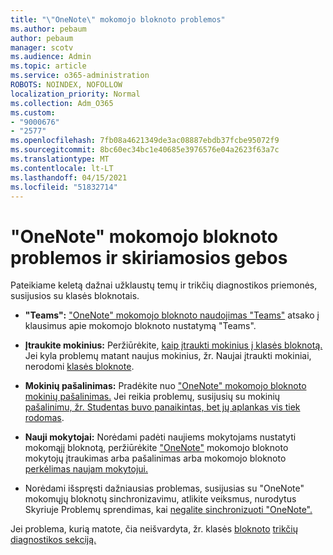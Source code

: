 ```yaml
---
title: "\"OneNote\" mokomojo bloknoto problemos"
ms.author: pebaum
author: pebaum
manager: scotv
ms.audience: Admin
ms.topic: article
ms.service: o365-administration
ROBOTS: NOINDEX, NOFOLLOW
localization_priority: Normal
ms.collection: Adm_O365
ms.custom:
- "9000676"
- "2577"
ms.openlocfilehash: 7fb08a4621349de3ac08887ebdb37fcbe95072f9
ms.sourcegitcommit: 8bc60ec34bc1e40685e3976576e04a2623f63a7c
ms.translationtype: MT
ms.contentlocale: lt-LT
ms.lasthandoff: 04/15/2021
ms.locfileid: "51832714"
---
```

# <a name="onenote-class-notebook-issues-and-resolutions"></a>"OneNote" mokomojo bloknoto problemos ir skiriamosios gebos

Pateikiame keletą dažnai užklaustų temų ir trikčių diagnostikos priemonės, susijusios su klasės bloknotais.

- **"Teams":** ["OneNote" mokomojo bloknoto naudojimas "Teams"](https://support.office.com/article/bd77f11f-27cd-4d41-bfbd-2b11799f1440) atsako į klausimus apie mokomojo bloknoto nustatymą "Teams".

- **Įtraukite mokinius:** Peržiūrėkite, [kaip įtraukti mokinius į klasės bloknotą.](https://support.office.com/article/149882af-506a-4689-9fee-39309b97aae8) Jei kyla problemų matant naujus mokinius, žr. Naujai įtraukti mokiniai, nerodomi [klasės bloknote](https://support.office.com/article/4da02c45-b435-4af1-921b-51b8ee40e1c9).

- **Mokinių pašalinimas:** Pradėkite nuo ["OneNote" mokomojo bloknoto mokinių pašalinimas.](https://support.office.com/article/86dcf019-408f-4de8-8055-eb61f1578c3c) Jei reikia problemų, susijusių su mokinių [pašalinimu, žr. Studentas buvo panaikintas, bet jų aplankas vis tiek rodomas](https://support.office.com/article/0ed81eaa-c14a-436f-bb6f-ce95f130cc71).

- **Nauji mokytojai:** Norėdami padėti naujiems mokytojams nustatyti mokomąjį bloknotą, peržiūrėkite ["OneNote"](https://support.office.com/article/fdcb870b-49a7-4a14-9ea6-d817f88026f8) mokomojo bloknoto mokytojų įtraukimas arba pašalinimas arba mokomojo bloknoto [perkėlimas naujam mokytojui.](https://support.office.com/article/84ef5d4a-0eec-4d5b-bc22-1317bc3b9027)

- Norėdami išspręsti dažniausias problemas, susijusias su "OneNote" mokomųjų bloknotų sinchronizavimu, atlikite veiksmus, nurodytus Skyriuje Problemų sprendimas, kai [negalite sinchronizuoti "OneNote".](https://support.office.com/article/Fix-issues-when-you-can-t-sync-OneNote-299495ef-66d1-448f-90c1-b785a6968d45)

Jei problema, kurią matote, čia neišvardyta, žr. klasės [bloknoto](https://support.office.com/article/class-notebook-ee70aff9-52e8-449f-be6a-7cbc1d65eaea#ID0EAABAAA=Manage&ID0EABAAA=Troubleshoot) [trikčių diagnostikos sekciją.](https://support.office.com/article/class-notebook-ee70aff9-52e8-449f-be6a-7cbc1d65eaea) 


